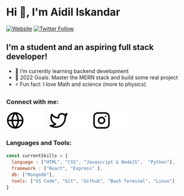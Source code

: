 # Hi 👋, I'm Aidil Iskandar

[![Website](https://img.shields.io/website?label=aidiliskandar.tech&style=for-the-badge&url=https%3A%2F%2Faidiliskandar.tech)](https://aidiliskandar.tech)
[![Twitter Follow](https://img.shields.io/twitter/follow/4idil_sekandar?color=1DA1F2&logo=twitter&style=for-the-badge)](https://twitter.com/4idil_sekandar)

## I'm a student and an aspiring full stack developer!

- 🌱 I’m currently learning backend development
- 🥅 2022 Goals: Master the MERN stack and build some real project
- ⚡ Fun fact: I love Math and science (more to physics)

### Connect with me:

[![website](./img/globe-light.svg)](https://aidiliskandar.tech#gh-light-mode-only)
[![website](./img/globe-dark.svg)](https://aidiliskandar.tech#gh-dark-mode-only)
&nbsp;&nbsp;
[![website](./img/twitter-light.svg)](https://twitter.com/4idil_sekandar#gh-light-mode-only)
[![website](./img/twitter-dark.svg)](https://twitter.com/4idil_sekandar#gh-dark-mode-only)
&nbsp;&nbsp;
[![website](./img/instagram-light.svg)](https://instagram.com/aidil_sekandar#gh-light-mode-only)
[![website](./img/instagram-dark.svg)](https://instagram.com/aidil_sekandar#gh-dark-mode-only)

### Languages and Tools:

```Javascript
const currentSkills = {
  language : ["HTML", "CSS", "Javascript & NodeJS",  "Python"],
  framework : ["React", "Express" ],
  db: ["Mongodb"],
  tools: ["VS Code", "Git", "Github", "Bash Terminal", "Linux"] 
}
```

<br />
<br />
